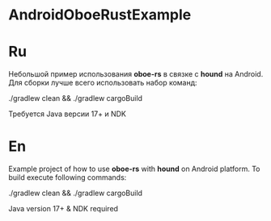 # AndroidOboeRustExample

# Ru
Небольшой пример использования **oboe-rs** в связке с **hound** на Android.
Для сборки лучше всего использовать набор команд:

./gradlew clean && ./gradlew cargoBuild

Требуется Java версии 17+ и NDK 

# En
Example project of how to use **oboe-rs** with **hound** on Android platform.
To build execute following commands:

./gradlew clean && ./gradlew cargoBuild

Java version 17+ & NDK required
